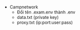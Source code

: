 - Campnetwork
  - Đổi tên .exam.env thành .env
  - data.txt (private key)
  - proxy.txt (ip:port:user:pass)
